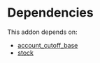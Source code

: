 # Dependencies

This addon depends on:

- [account_cutoff_base](https://github.com/bringout/oca-technical)
- [stock](https://github.com/bringout/oca-ocb-warehouse/tree/81e6496fce389797413505803016d3ac487ede13/odoo-bringout-oca-ocb-stock)
